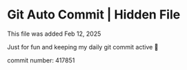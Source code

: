 # Git Auto Commit | Hidden File

This file was added Feb 12, 2025

Just for fun and keeping my daily git commit active 🤪

commit number: 417851
